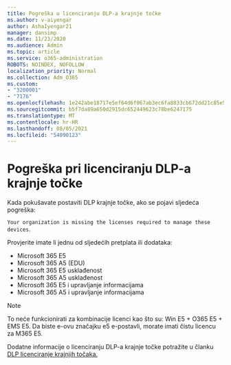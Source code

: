 ```yaml
---
title: Pogreška u licenciranju DLP-a krajnje točke
ms.author: v-aiyengar
author: AshaIyengar21
manager: dansimp
ms.date: 11/23/2020
ms.audience: Admin
ms.topic: article
ms.service: o365-administration
ROBOTS: NOINDEX, NOFOLLOW
localization_priority: Normal
ms.collection: Adm_O365
ms.custom:
- "3200001"
- "7176"
ms.openlocfilehash: 1e242abe18717e5ef64d6f067ab3ec6fa8833cb672dd21c85e577ce640240ba0
ms.sourcegitcommit: b5f7da89a650d2915dc652449623c78be6247175
ms.translationtype: MT
ms.contentlocale: hr-HR
ms.lasthandoff: 08/05/2021
ms.locfileid: "54090123"
---
```

# <a name="endpoint-dlp-licensing-error"></a>Pogreška pri licenciranju DLP-a krajnje točke

Kada pokušavate postaviti DLP krajnje točke, ako se pojavi sljedeća pogreška:

`Your organization is missing the licenses required to manage these devices`.

Provjerite imate li jednu od sljedećih pretplata ili dodataka:

- Microsoft 365 E5
- Microsoft 365 A5 (EDU)
- Microsoft 365 E5 usklađenost
- Microsoft 365 A5 usklađenost
- Microsoft 365 E5 i upravljanje informacijama
- Microsoft 365 A5 i upravljanje informacijama

> [!NOTE]
> To neće funkcionirati za kombinacije licenci kao što su: Win E5 + O365 E5 + EMS E5. Da biste e-ovu značajku e5 e-postavli, morate imati čistu licencu za M365 E5.

Dodatne informacije o licenciranju DLP-a krajnje točke potražite u članku [DLP licenciranje krajnjih točaka.](https://docs.microsoft.com/microsoft-365/compliance/endpoint-dlp-getting-started#onboarding-devices-into-device-management)
